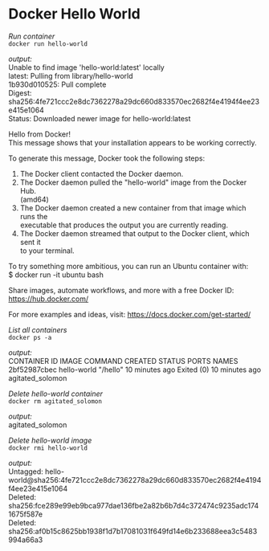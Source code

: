 # Docker Hello World
*Run container* <br/>
`docker run hello-world`

*_output:_*<br/>
Unable to find image 'hello-world:latest' locally<br/>
latest: Pulling from library/hello-world<br/>
1b930d010525: Pull complete <br/>
Digest: sha256:4fe721ccc2e8dc7362278a29dc660d833570ec2682f4e4194f4ee23e415e1064<br/>
Status: Downloaded newer image for hello-world:latest<br/>

Hello from Docker!<br/>
This message shows that your installation appears to be working correctly.<br/>

To generate this message, Docker took the following steps:<br/>
 1. The Docker client contacted the Docker daemon.<br/>
 2. The Docker daemon pulled the "hello-world" image from the Docker Hub.<br/>
    (amd64)<br/>
 3. The Docker daemon created a new container from that image which runs the<br/>
    executable that produces the output you are currently reading.<br/>
 4. The Docker daemon streamed that output to the Docker client, which sent it<br/>
    to your terminal.<br/>

To try something more ambitious, you can run an Ubuntu container with:<br/>
 $ docker run -it ubuntu bash<br/>

Share images, automate workflows, and more with a free Docker ID:
 https://hub.docker.com/

For more examples and ideas, visit:
 https://docs.docker.com/get-started/

*List all containers*<br/>
`docker ps -a`

*_output:_*<br/>
CONTAINER ID        IMAGE               COMMAND             CREATED             STATUS                      PORTS               NAMES<br/>
2bf52987cbec        hello-world         "/hello"            10 minutes ago      Exited (0) 10 minutes ago                       agitated_solomon

*Delete hello-world container*<br/>
`docker rm agitated_solomon`

*_output:_*<br/>
agitated_solomon

*Delete hello-world image*<br/>
`docker rmi hello-world`

*_output_:*<br/>
Untagged: hello-world@sha256:4fe721ccc2e8dc7362278a29dc660d833570ec2682f4e4194f4ee23e415e1064<br/>
Deleted: sha256:fce289e99eb9bca977dae136fbe2a82b6b7d4c372474c9235adc1741675f587e<br/>
Deleted: sha256:af0b15c8625bb1938f1d7b17081031f649fd14e6b233688eea3c5483994a66a3<br/>
